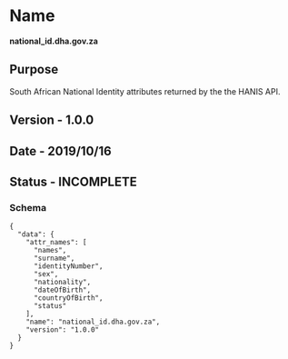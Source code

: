# Name
**national_id.dha.gov.za**

## Purpose
South African National Identity attributes returned by the the HANIS API.

## Version - 1.0.0

## Date - 2019/10/16

## Status - **INCOMPLETE**

### Schema

```
{
  "data": {
    "attr_names": [
      "names",
      "surname",
      "identityNumber",
      "sex",
      "nationality",
      "dateOfBirth",
      "countryOfBirth",
      "status"
    ],
    "name": "national_id.dha.gov.za",
    "version": "1.0.0"
  }
}
``` 